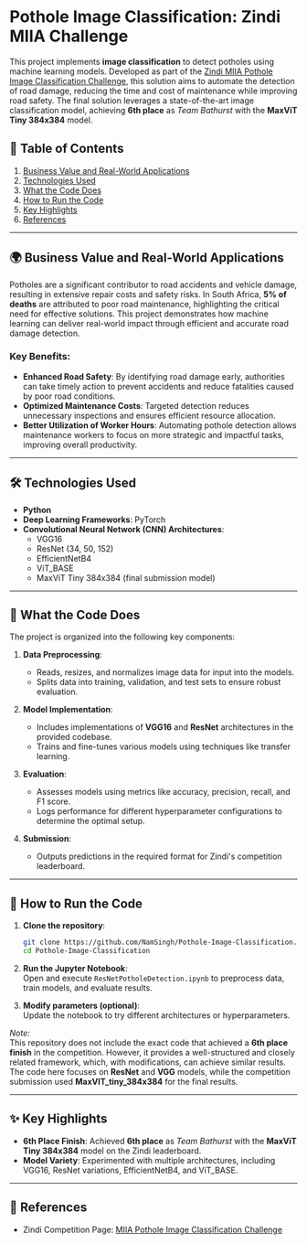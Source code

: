 # Pothole Image Classification: Zindi MIIA Challenge

This project implements **image classification** to detect potholes using machine learning models. Developed as part of the [Zindi MIIA Pothole Image Classification Challenge](https://zindi.africa/competitions/miia-pothole-image-classification-challenge), this solution aims to automate the detection of road damage, reducing the time and cost of maintenance while improving road safety. The final solution leverages a state-of-the-art image classification model, achieving **6th place** as *Team Bathurst* with the **MaxViT Tiny 384x384** model.

## 📑 **Table of Contents**

1. [Business Value and Real-World Applications](#-business-value-and-real-world-applications)
2. [Technologies Used](#-technologies-used)
3. [What the Code Does](#-what-the-code-does)
4. [How to Run the Code](#-how-to-run-the-code)
5. [Key Highlights](#-key-highlights)
6. [References](#-references)

---

## 🌍 **Business Value and Real-World Applications**

Potholes are a significant contributor to road accidents and vehicle damage, resulting in extensive repair costs and safety risks. In South Africa, **5% of deaths** are attributed to poor road maintenance, highlighting the critical need for effective solutions. This project demonstrates how machine learning can deliver real-world impact through efficient and accurate road damage detection.

### **Key Benefits:**
- **Enhanced Road Safety**: By identifying road damage early, authorities can take timely action to prevent accidents and reduce fatalities caused by poor road conditions.  
- **Optimized Maintenance Costs**: Targeted detection reduces unnecessary inspections and ensures efficient resource allocation.  
- **Better Utilization of Worker Hours**: Automating pothole detection allows maintenance workers to focus on more strategic and impactful tasks, improving overall productivity.  

---

## 🛠️ **Technologies Used**

- **Python**
- **Deep Learning Frameworks**: PyTorch
- **Convolutional Neural Network (CNN) Architectures**: 
  - VGG16  
  - ResNet (34, 50, 152)  
  - EfficientNetB4  
  - ViT_BASE  
  - MaxViT Tiny 384x384 (final submission model)

---

## 🔎 **What the Code Does**

The project is organized into the following key components:

1. **Data Preprocessing**:  
   - Reads, resizes, and normalizes image data for input into the models.  
   - Splits data into training, validation, and test sets to ensure robust evaluation.  

2. **Model Implementation**:  
   - Includes implementations of **VGG16** and **ResNet** architectures in the provided codebase.  
   - Trains and fine-tunes various models using techniques like transfer learning.  

3. **Evaluation**:  
   - Assesses models using metrics like accuracy, precision, recall, and F1 score.  
   - Logs performance for different hyperparameter configurations to determine the optimal setup.  

4. **Submission**:  
   - Outputs predictions in the required format for Zindi's competition leaderboard.  

---

## 🚀 **How to Run the Code**

1. **Clone the repository**:  
   ```bash
   git clone https://github.com/NamSingh/Pothole-Image-Classification.git
   cd Pothole-Image-Classification
   ```

2. **Run the Jupyter Notebook**:  
   Open and execute `ResNetPotholeDetection.ipynb` to preprocess data, train models, and evaluate results.  

3. **Modify parameters (optional)**:  
   Update the notebook to try different architectures or hyperparameters.  

*Note:*  
   This repository does not include the exact code that achieved a **6th place finish** in the competition. However, it provides a well-structured and closely related framework, which, with modifications, can achieve similar results. The code here focuses on **ResNet** and **VGG** models, while the competition submission used **MaxVIT_tiny_384x384** for the final results.

---

## ✨ **Key Highlights**

- **6th Place Finish**: Achieved **6th place** as *Team Bathurst* with the **MaxViT Tiny 384x384** model on the Zindi leaderboard.  
- **Model Variety**: Experimented with multiple architectures, including VGG16, ResNet variations, EfficientNetB4, and ViT_BASE.  

---

## 📜 **References**

- Zindi Competition Page: [MIIA Pothole Image Classification Challenge](https://zindi.africa/competitions/miia-pothole-image-classification-challenge)